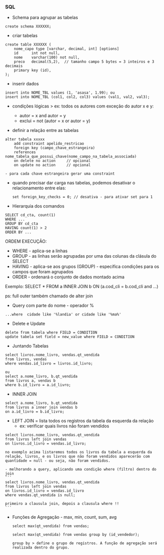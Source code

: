 ### SQL

- Schema para agrupar as tabelas

```
create schema XXXXXX;
```

- criar tabelas

```
create table XXXXXX (
    nome_capo type [varchar, decimal, int] [options]
    id      int not null,
    nome    varchar(100) not null,
    preco   decimal(5,2),  // tamanho campo 5 bytes = 3 inteiros e 3 decimais
    primary key (id),
);
```

- inserir dados

```
insert into NOME_TBL values (1, 'asasa', 1.99); ou
insert into NOME_TBL (col1, col2, col3) values (val1, val2, val3);
```

- condições lógicas > ex: todos os autores com exceção do autor x e y:

  - autor = x and autor = y
  - exclui = not (autor = x or autor = y)

- definir a relação entre as tabelas

```
alter tabela xxxxx
    add constraint apelido_restricao
    foreign key (campo_chave_estrangeira)
    references nome_tabela_que_possui_chave(nome_campo_na_tabela_associada)
    on delete no action     // opcional
    on update no action     // opcional
```

    - para cada chave estrangeira gerar uma constraint

- quando precisar dar carga nas tabelas, podemos desativar o relacionamento entre elas:
  ```
  set foreign_key_checks = 0; // desativa - para ativar set para 1
  ```
- Hierarquia dos comandos

```
SELECT cd_cta, count(1)
WHERE ...
GROUP BY cd_cta
HAVING count(1) > 2
ORDER BY ...
```

ORDEM EXECUÇÃO:

- WHERE - aplica-se a linhas
- GROUP - as linhas serão agrupadas por uma das colunas da clásula do SELECT
- HAVING - aplica-se aos grupos (GROUP) - especifica condições para os campos que foram agrupados
- ORDER - ordenará o conjunto de dados montado acima

Exemplo:
SELECT \* FROM a INNER JOIN b ON (a.cod_cli = b.cod_cli and ...)

ps: full outer também chamado de alter join

- Query com parte do nome - operador %

```
...where  cidade like '%landia' or cidade like '%ma%'
```

- Delete e Update

```
delete from tabela where FIELD = CONDITION
update tabela set field = new_value where FIELD = CONDITION
```

- Juntando Tabelas

```
select livros.nome_livro, vendas.qt_vendida
from livros, vendas
where vendas.id_livro = livros.id_livro;

ou
select a.nome_livro, b.qt_vendida
from livros a, vendas b
where b.id_livro = a.id_livro;
```

- INNER JOIN

```
select a.nome_livro, b.qt_vendida
from livros a inner join vendas b
on a.id_livro = b.id_livro;
```

- LEFT JOIN = lista todos os registros da tabela da esquerda da relação
  - ex: verificar quais livros não foram vendidos

```
select livros.nome_livro, vendas.qt_vendida
from livros left join vendas
on livros.id_livro = vendas.id_livro;

no exemplo acima listaremos todos os livros da tabela a esquerda da relação, livros, e os livros que não foram vendidos aparecerão com quantidade = null - ou seja, não foram vendidos.
```

    - melhorando a query, aplicando uma condição where (filtro) dentro do join
    ```
    select livros.nome_livro, vendas.qt_vendida
    from livros left join vendas
    on livros.id_livro = vendas.id_livro
    where vendas.qt_vendida is null;

    primeiro a clausula join, depois a clausula where !!
    ```

- Funções de Agregação - max, min, count, sum, avg

  ```
  select max(qt_vendida) from vendas;

  select max(qt_vendida) from vendas group by (id_vendedor);

  group by > define o grupo de registros. A função de agregação será realizada dentro do grupo.
  ```
